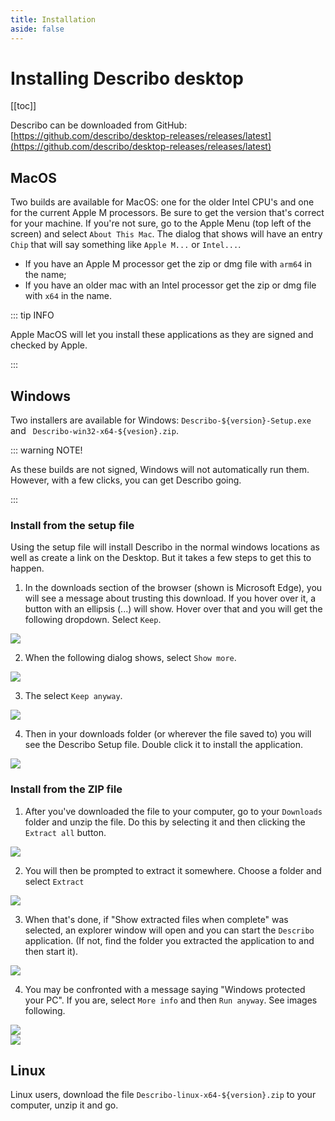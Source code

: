 ```yaml
---
title: Installation
aside: false
---
```


# Installing Describo desktop

[[toc]]

Describo can be downloaded from GitHub:
[https://github.com/describo/desktop-releases/releases/latest](https://github.com/describo/desktop-releases/releases/latest)

## MacOS

Two builds are available for MacOS: one for the older Intel CPU's and one for the current Apple M
processors. Be sure to get the version that's correct for your machine. If you're not sure, go to
the Apple Menu (top left of the screen) and select `About This Mac`. The dialog that shows will have
an entry `Chip` that will say something like `Apple M...` or `Intel...`.

-   If you have an Apple M processor get the zip or dmg file with `arm64` in the name;
-   If you have an older mac with an Intel processor get the zip or dmg file with `x64` in the name.

::: tip INFO

Apple MacOS will let you install these applications as they are signed and checked by Apple.

:::

## Windows

Two installers are available for Windows: `Describo-${version}-Setup.exe` and
` Describo-win32-x64-${vesion}.zip`.

::: warning NOTE!

As these builds are not signed, Windows will not automatically run them. However, with a few clicks,
you can get Describo going.

:::

### Install from the setup file

Using the setup file will install Describo in the normal windows locations as well as create a link
on the Desktop. But it takes a few steps to get this to happen.

1. In the downloads section of the browser (shown is Microsoft Edge), you will see a message about
   trusting this download. If you hover over it, a button with an ellipsis (...) will show. Hover
   over that and you will get the following dropdown. Select `Keep`.

<img src="/images/windows/windows-setup1.png" data-zoomable />

2. When the following dialog shows, select `Show more`.

<img src="/images/windows/windows-setup2.png" data-zoomable />

3. The select `Keep anyway`.

<img src="/images/windows/windows-setup3.png" data-zoomable />

4. Then in your downloads folder (or wherever the file saved to) you will see the Describo Setup
   file. Double click it to install the application.

<img src="/images/windows/windows-setup4.png" data-zoomable />

### Install from the ZIP file

1. After you've downloaded the file to your computer, go to your `Downloads` folder and unzip the
   file. Do this by selecting it and then clicking the `Extract all` button.

<img src="/images/windows/windows-extract1.png" data-zoomable />

2. You will then be prompted to extract it somewhere. Choose a folder and select `Extract`

<img src="/images/windows/windows-extract2.png" data-zoomable />

3. When that's done, if "Show extracted files when complete" was selected, an explorer window will
   open and you can start the `Describo` application. (If not, find the folder you extracted the
   application to and then start it).

<img src="/images/windows/windows-extract3.png" data-zoomable />

4. You may be confronted with a message saying "Windows protected your PC". If you are, select
   `More info` and then `Run anyway`. See images following.

<div class="flex flex-row justify-around">
   <div><img src="/images/windows/windows-sig1.png" class="h-96" data-zoomable /></div>
   <div><img src="/images/windows/windows-sig2.png" class="h-96" data-zoomable /></div>
</div>

## Linux

Linux users, download the file `Describo-linux-x64-${version}.zip` to your computer, unzip it and
go.
